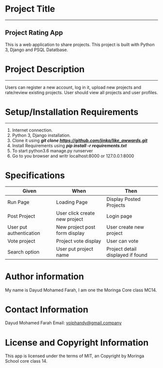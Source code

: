 # Project Title
*****************
## Project Rating App
This is a web application to share projects. This project is built with Python 3, Django and PSQL Datatbase.

# Project Description
*******************
Users can register a new account, log in it, upload new projects and rate/review existing projects. User should view all projects and user profiles.

# Setup/Installation Requirements
**********************************
1. Internet connection.
2. Python 3, Django installation.
3. Clone it using ***git clone https://github.com/jinka/like_awwards.git***
4. Install Requirements using ***pip install -r requirements.txt***
5. To start python3.6 manage.py runserver
6. Go to you browser and writr localhost:8000 or 127.0.0.1:8000

# Specifications
|Given|When|Then|
|-----|----|----|
|Run Page|Loading Page|Display Posted Projects|
|Post Project|User click create new project|Login page|
|User put authentication |New project post form display|User create new project|
|Vote project|Project vote display|User can vote|
|Search option|User put project name|Project detail displayed if found|


# Author information
My name is Dayud Mohamed Farah, I am one the Moringa Core class MC14.

# Contact Information
Dayud Mohamed Farah  Email: voiphandy@gmail.company

# License and Copyright Information

This app is licensed under the terms of MIT, an Copyright by Moringa School core class 14.
